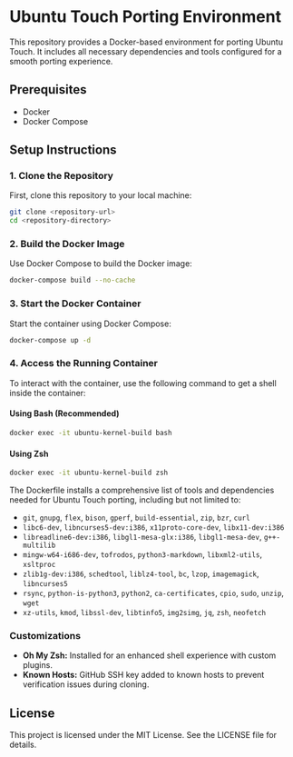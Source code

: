 
# Ubuntu Touch Porting Environment

This repository provides a Docker-based environment for porting Ubuntu Touch. It includes all necessary dependencies and tools configured for a smooth porting experience.

## Prerequisites

- Docker
- Docker Compose

## Setup Instructions

### 1. Clone the Repository

First, clone this repository to your local machine:

```sh
git clone <repository-url>
cd <repository-directory>
```

### 2. Build the Docker Image

Use Docker Compose to build the Docker image:

```sh
docker-compose build --no-cache
```

### 3. Start the Docker Container

Start the container using Docker Compose:

```sh
docker-compose up -d
```

### 4. Access the Running Container

To interact with the container, use the following command to get a shell inside the container:

#### Using Bash (Recommended)

```sh
docker exec -it ubuntu-kernel-build bash
```

#### Using Zsh

```sh
docker exec -it ubuntu-kernel-build zsh
```

The Dockerfile installs a comprehensive list of tools and dependencies needed for Ubuntu Touch porting, including but not limited to:

- `git`, `gnupg`, `flex`, `bison`, `gperf`, `build-essential`, `zip`, `bzr`, `curl`
- `libc6-dev`, `libncurses5-dev:i386`, `x11proto-core-dev`, `libx11-dev:i386`
- `libreadline6-dev:i386`, `libgl1-mesa-glx:i386`, `libgl1-mesa-dev`, `g++-multilib`
- `mingw-w64-i686-dev`, `tofrodos`, `python3-markdown`, `libxml2-utils`, `xsltproc`
- `zlib1g-dev:i386`, `schedtool`, `liblz4-tool`, `bc`, `lzop`, `imagemagick`, `libncurses5`
- `rsync`, `python-is-python3`, `python2`, `ca-certificates`, `cpio`, `sudo`, `unzip`, `wget`
- `xz-utils`, `kmod`, `libssl-dev`, `libtinfo5`, `img2simg`, `jq`, `zsh`, `neofetch`

### Customizations

- **Oh My Zsh:** Installed for an enhanced shell experience with custom plugins.
- **Known Hosts:** GitHub SSH key added to known hosts to prevent verification issues during cloning.

## License

This project is licensed under the MIT License. See the LICENSE file for details.